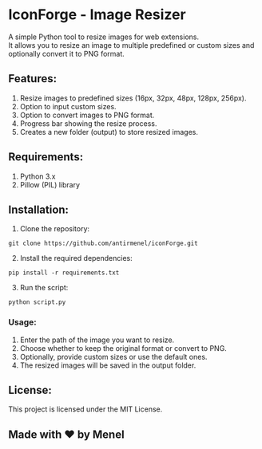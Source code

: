 # IconForge - Image Resizer
A simple Python tool to resize images for web extensions.  
It allows you to resize an image to multiple predefined or custom sizes and optionally convert it to PNG format.

## Features:
1. Resize images to predefined sizes (16px, 32px, 48px, 128px, 256px).
2. Option to input custom sizes.
3. Option to convert images to PNG format.
4. Progress bar showing the resize process.
5. Creates a new folder (output) to store resized images.

## Requirements:
1. Python 3.x
2. Pillow (PIL) library  


## Installation:
1. Clone the repository:

```
git clone https://github.com/antirmenel/iconForge.git
```
2. Install the required dependencies:

```
pip install -r requirements.txt
```

3. Run the script:

```
python script.py

```

### Usage:  
1. Enter the path of the image you want to resize.
2. Choose whether to keep the original format or convert to PNG.
3. Optionally, provide custom sizes or use the default ones.
4. The resized images will be saved in the output folder.


## License:
This project is licensed under the MIT License.

## Made with ❤️ by Menel
